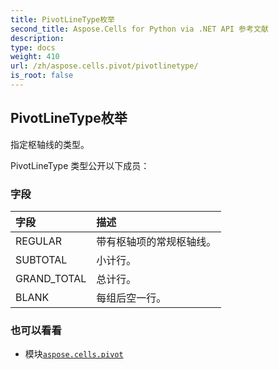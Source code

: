 ```yaml
---
title: PivotLineType枚举
second_title: Aspose.Cells for Python via .NET API 参考文献
description:
type: docs
weight: 410
url: /zh/aspose.cells.pivot/pivotlinetype/
is_root: false
---
```

## PivotLineType枚举
指定枢轴线的类型。



PivotLineType 类型公开以下成员：

### 字段
|字段|描述|
| :- | :- |
| REGULAR |带有枢轴项的常规枢轴线。|
| SUBTOTAL |小计行。|
| GRAND_TOTAL |总计行。|
| BLANK |每组后空一行。|



### 也可以看看
* 模块[`aspose.cells.pivot`](..)
